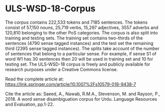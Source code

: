 # ULS-WSD-18-Corpus
The corpus contains 222,533 tokens and 7185 sentences. The tokens consist of 57,150 nouns, 25,719 verbs, 15,297 adjectives, 3557 adverbs and 120,810 belonging to the other PoS categories. The corpus is also split into training and testing sets. The training set contains
two-thirds of the sentences (4790 sense tagged instances) and the test set the remaining third (2395 sense tagged instances). The splits take account of the number of sentences that belong to a particular sense. For example, if sense S1 of word W1 has 30 sentences then 20 will be used in training set and 10 for testing set. The ULS-WSD-18 corpus is freely and publicly available for research purposes under a Creative Commons license.

Read the complete article at: https://link.springer.com/article/10.1007%2Fs10579-018-9438-7

Cite the article as: Saeed, A., Nawab, R.M.A., Stevenson, M. and Rayson, P., 2018. A word sense disambiguation corpus for Urdu. Language Resources and Evaluation, pp.1-22.
